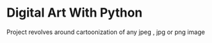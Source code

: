 <h1>Digital Art With Python</h1>
<p>Project revolves around cartoonization of any jpeg , jpg or png image</p>
